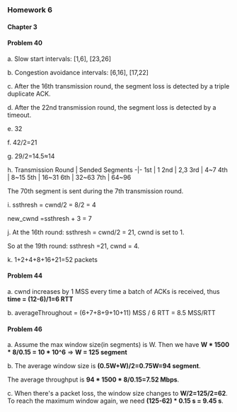 ### Homework 6

#### Chapter 3
#### Problem 40

a. Slow start intervals: [1,6], [23,26]

b. Congestion avoidance intervals: [6,16], [17,22]

c. After the 16th transmission round, the segment loss is detected by a triple duplicate ACK.

d. After the 22nd transmission round, the segment loss is detected by a timeout.

e. 32

f. 42/2=21

g. 29/2=14.5≈14

h. 
Transmission Round | Sended Segments 
-|-
1st | 1
2nd | 2,3
3rd | 4~7
4th | 8~15
5th | 16~31
6th | 32~63
7th | 64~96

The 70th segment is sent during the 7th transmission round.

i. ssthresh = cwnd/2 = 8/2 = 4

new_cwnd =ssthresh + 3 = 7

j. At the 16th round: ssthresh = cwnd/2 = 21, cwnd is set to 1.
  
  So at the 19th round: ssthresh =21, cwnd = 4.
  
k. 1+2+4+8+16+21=52 packets

#### Problem 44

a. cwnd increases by 1 MSS every time a batch of ACKs is received, thus **time = (12-6)/1=6 RTT**

b. averageThroughout = (6+7+8+9+10+11) MSS / 6 RTT = 8.5 MSS/RTT

#### Problem 46

a. Assume the max window size(in segments) is W. Then we have **W * 1500 * 8/0.15 = 10 * 10^6** => **W = 125 segment**

b. The average window size is **(0.5W+W)/2=0.75W=94 segment**.

The average throughput is **94 * 1500 * 8/0.15=7.52 Mbps**.

c. When there's a packet loss, the window size changes to **W/2=125/2=62**.
To reach the maximum window again, we need **(125-62) * 0.15 s = 9.45 s**.
